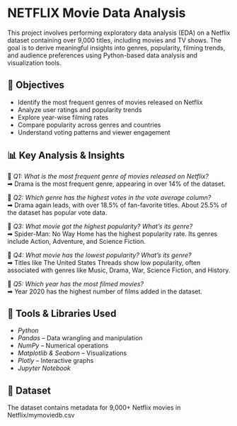 # NETFLIX Movie Data Analysis 

This project involves performing exploratory data analysis (EDA) on a Netflix dataset containing over 9,000 titles, including movies and TV shows. The goal is to derive meaningful insights into genres, popularity, filming trends, and audience preferences using Python-based data analysis and visualization tools.

## 📌 Objectives

- Identify the most frequent genres of movies released on Netflix
- Analyze user ratings and popularity trends
- Explore year-wise filming rates
- Compare popularity across genres and countries
- Understand voting patterns and viewer engagement

## 📊 Key Analysis & Insights

📌 *Q1: What is the most frequent genre of movies released on Netflix?*  
➡ Drama is the most frequent genre, appearing in over 14% of the dataset.

📌 *Q2: Which genre has the highest votes in the vote average column?*  
➡ Drama again leads, with over 18.5% of fan-favorite titles. About 25.5% of the dataset has popular vote data.

📌 *Q3: What movie got the highest popularity? What’s its genre?*  
➡ Spider-Man: No Way Home has the highest popularity rate. Its genres include Action, Adventure, and Science Fiction.

📌 *Q4: What movie has the lowest popularity? What’s its genre?*  
➡ Titles like The United States Threads show low popularity, often associated with genres like Music, Drama, War, Science Fiction, and History.

📌 *Q5: Which year has the most filmed movies?*  
➡ Year 2020 has the highest number of films added in the dataset.

## 🧰 Tools & Libraries Used

- *Python*
- *Pandas* – Data wrangling and manipulation
- *NumPy* – Numerical operations
- *Matplotlib & Seaborn* – Visualizations
- *Plotly* – Interactive graphs
- *Jupyter Notebook*

## 📁 Dataset

The dataset contains metadata for 9,000+ Netflix movies in Netflix/mymoviedb.csv
